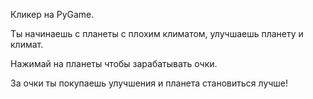 Кликер на PyGame.

Ты начинаешь с планеты с плохим климатом, улучшаешь планету и климат.

Нажимай на планеты чтобы зарабатывать очки.

За очки ты покупаешь улучшения и планета становиться лучше!
